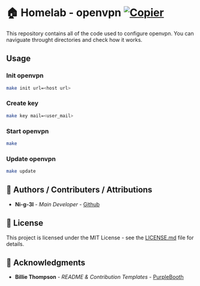 # 🏠 Homelab - openvpn [![Copier](https://img.shields.io/endpoint?url=https://raw.githubusercontent.com/copier-org/copier/master/img/badge/badge-grayscale-inverted-border-orange.json)](https://github.com/copier-org/copier)

This repository contains all of the code used to configure openvpn. You can naviguate throught directories and check how it works.

## Usage

### Init openvpn

```bash
make init url=<host url>
```

### Create key

```bash
make key mail=<user_mail>
```

### Start openvpn

```bash
make
```

### Update openvpn

```bash
make update
```

## 🤹 Authors / Contributers / Attributions

* **Ni-g-3l** - *Main Developer* - [Github](https://github.com/Ni-g-3l/)

## 📃 License

This project is licensed under the MIT License - see the [LICENSE.md](LICENSE) file for details.

## 👏 Acknowledgments

* **Billie Thompson** - *README & Contribution Templates* - [PurpleBooth](https://github.com/PurpleBooth)
